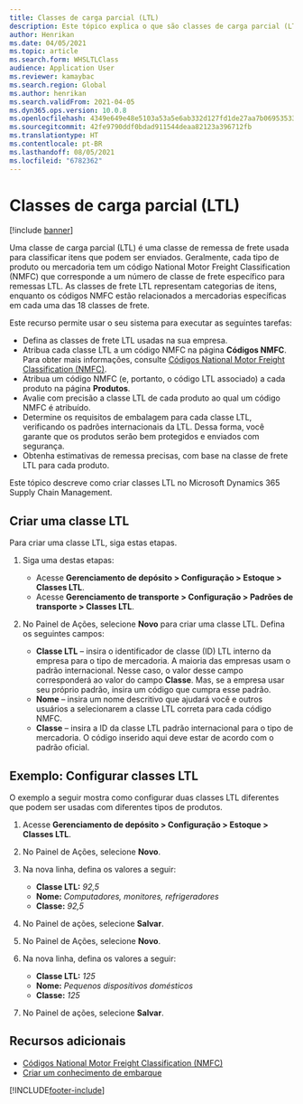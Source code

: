 ```yaml
---
title: Classes de carga parcial (LTL)
description: Este tópico explica o que são classes de carga parcial (LTL) e descreve como configurá-las no Microsoft Dynamics 365 Supply Chain Management.
author: Henrikan
ms.date: 04/05/2021
ms.topic: article
ms.search.form: WHSLTLClass
audience: Application User
ms.reviewer: kamaybac
ms.search.region: Global
ms.author: henrikan
ms.search.validFrom: 2021-04-05
ms.dyn365.ops.version: 10.0.8
ms.openlocfilehash: 4349e649e48e5103a53a5e6ab332d127fd1de27aa7b06953533198d3928d250a
ms.sourcegitcommit: 42fe9790ddf0bdad911544deaa82123a396712fb
ms.translationtype: HT
ms.contentlocale: pt-BR
ms.lasthandoff: 08/05/2021
ms.locfileid: "6782362"
---
```

# <a name="less-than-truckload-ltl-classes"></a>Classes de carga parcial (LTL)

[!include [banner](../includes/banner.md)]

Uma classe de carga parcial (LTL) é uma classe de remessa de frete usada para classificar itens que podem ser enviados. Geralmente, cada tipo de produto ou mercadoria tem um código National Motor Freight Classification (NMFC) que corresponde a um número de classe de frete específico para remessas LTL. As classes de frete LTL representam categorias de itens, enquanto os códigos NMFC estão relacionados a mercadorias específicas em cada uma das 18 classes de frete.

Este recurso permite usar o seu sistema para executar as seguintes tarefas:

- Defina as classes de frete LTL usadas na sua empresa.
- Atribua cada classe LTL a um código NMFC na página **Códigos NMFC**. Para obter mais informações, consulte [Códigos National Motor Freight Classification (NMFC)](nmfc-codes.md).
- Atribua um código NMFC (e, portanto, o código LTL associado) a cada produto na página **Produtos**.
- Avalie com precisão a classe LTL de cada produto ao qual um código NMFC é atribuído.
- Determine os requisitos de embalagem para cada classe LTL, verificando os padrões internacionais da LTL. Dessa forma, você garante que os produtos serão bem protegidos e enviados com segurança.
- Obtenha estimativas de remessa precisas, com base na classe de frete LTL para cada produto.

Este tópico descreve como criar classes LTL no Microsoft Dynamics 365 Supply Chain Management.

## <a name="create-an-ltl-class"></a>Criar uma classe LTL

Para criar uma classe LTL, siga estas etapas.

1. Siga uma destas etapas:

    - Acesse **Gerenciamento de depósito \> Configuração \> Estoque \> Classes LTL**.
    - Acesse **Gerenciamento de transporte \> Configuração \> Padrões de transporte \> Classes LTL**.

2. No Painel de Ações, selecione **Novo** para criar uma classe LTL. Defina os seguintes campos:

    - **Classe LTL** – insira o identificador de classe (ID) LTL interno da empresa para o tipo de mercadoria. A maioria das empresas usam o padrão internacional. Nesse caso, o valor desse campo corresponderá ao valor do campo **Classe**. Mas, se a empresa usar seu próprio padrão, insira um código que cumpra esse padrão.
    - **Nome** – insira um nome descritivo que ajudará você e outros usuários a selecionarem a classe LTL correta para cada código NMFC.
    - **Classe** – insira a ID da classe LTL padrão internacional para o tipo de mercadoria. O código inserido aqui deve estar de acordo com o padrão oficial.

## <a name="example-set-up-ltl-classes"></a>Exemplo: Configurar classes LTL

O exemplo a seguir mostra como configurar duas classes LTL diferentes que podem ser usadas com diferentes tipos de produtos.

1. Acesse **Gerenciamento de depósito \> Configuração \> Estoque \> Classes LTL**.
1. No Painel de Ações, selecione **Novo**.
1. Na nova linha, defina os valores a seguir:

    - **Classe LTL:** *92,5*
    - **Nome:** *Computadores, monitores, refrigeradores*
    - **Classe:** *92,5*

1. No Painel de ações, selecione **Salvar**.
1. No Painel de Ações, selecione **Novo**.
1. Na nova linha, defina os valores a seguir:

    - **Classe LTL:** *125*
    - **Nome:** *Pequenos dispositivos domésticos*
    - **Classe:** *125*

1. No Painel de ações, selecione **Salvar**.

## <a name="additional-resources"></a>Recursos adicionais

- [Códigos National Motor Freight Classification (NMFC)](nmfc-codes.md)
- [Criar um conhecimento de embarque](create-bill-of-lading.md)

[!INCLUDE[footer-include](../../includes/footer-banner.md)]
